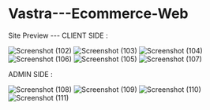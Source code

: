 # Vastra---Ecommerce-Web
Site Preview ---
CLIENT SIDE :


![Screenshot (102)](https://user-images.githubusercontent.com/123470942/229125961-0415951b-fb45-412a-b453-2e060a7cc38f.png)
![Screenshot (103)](https://user-images.githubusercontent.com/123470942/229126087-e6e4b0e0-3f67-4aad-97d6-12dd616fd479.png)
![Screenshot (104)](https://user-images.githubusercontent.com/123470942/229126099-c34794c6-e9da-48b3-91c0-80e0574aaea9.png)
![Screenshot (106)](https://user-images.githubusercontent.com/123470942/229126129-3a5bc7ef-ab36-45cc-9396-58a567aa6eca.png)
![Screenshot (105)](https://user-images.githubusercontent.com/123470942/229126163-ecefd5ca-99ae-4e2d-9546-7950be6e5c7b.png)
![Screenshot (107)](https://user-images.githubusercontent.com/123470942/229126182-77f2d5e8-5b22-4e62-b967-8fa792ce5d6e.png)


ADMIN SIDE :


![Screenshot (108)](https://user-images.githubusercontent.com/123470942/229126245-38f7e025-e67a-480c-ae7f-6466ff92240f.png)
![Screenshot (109)](https://user-images.githubusercontent.com/123470942/229126260-42a87d2c-bb5d-4423-9ec1-a61e8363ebdd.png)
![Screenshot (110)](https://user-images.githubusercontent.com/123470942/229126284-d5d0c278-beda-4946-b156-754caf0f90ef.png)
![Screenshot (111)](https://user-images.githubusercontent.com/123470942/229126299-aa63204a-f383-4e0d-9429-4c17384debf8.png)
